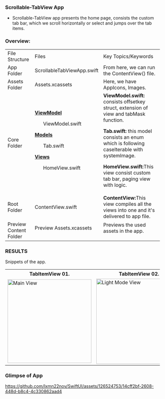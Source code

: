 ### Scrollable-TabView App
- Scrollable-TabView app presents the home page, consists the custom tab bar, which we scroll horizontally or select and jumps over the tab items.

### Overview:
<table>
  
  <tr>
    <td>File Structure</td>
    <td>Files</td>
    <td>Key Topics/Keywords</td>
  </tr>
  
  <tr>
    <td>App Folder</td>
    <td>ScrollableTabViewApp.swift</td>
    <td>From here, we can run the ContentView() file.</td>
  </tr>
  
  <tr>
    <td>Assets Folder</td>
    <td>Assets.xcassets</td>
    <td>Here, we have AppIcons, Images.</td>
  </tr>
  
  <tr>
    <td>Core Folder</td>
    <td> 
      <ins><b> ViewModel </b></ins>
      <dl><ul> ViewModel.swift </ul></dl>
      <ins><b> Models </b></ins>
      <dl>
        <dl><ul> Tab.swift </ul></dl>
      </dl>
      <ins><b> Views </b></ins>
      <dl>
        <dl><ul> HomeView.swift </ul></dl>
      </dl>
    </td>
  <td>
    <dl><b>ViewModel.swift:</b> consists offsetkey struct, extension of view and tabMask function.</dl>
    <dl><b>Tab.swift:</b> this model consists an enum which is following caseIterable with systemImage.</dl>
    <dl><b>HomeView.swift:</b>This view consist custom tab bar, paging view with logic.</dl>
  </td>
  </tr>
  
  <tr>
    <td>Root Folder</td>
    <td>ContentView.swift</td>
    <td><b>ContentView:</b>This view compiles all the views into one and it's delivered to app file.</td>
  </tr>
  
  <tr>
    <td>Preview Content Folder</td>
    <td>
      <dl>Preview Assets.xcassets</dl>
    </td>
    <td>
      <dl> Previews the used assets in the app.</dl>
    </td>
  </tr>
  
</table>


### RESULTS
Snippets of the app.

<table>
  <tr>
    <th>TabItemView 01.</th>
    <th>TabItemView 02.</th>
    <th>TabItemView 03.</th>
  </tr>
  <tr>
<!--     <td><img src="screenshots/Screenshot_1582745092.png" width=270 height=480></td> -->
    <td><img width="273" alt="Main View" src="https://github.com/lxmn22nov/SwiftUI/assets/126524753/41ea2f6a-066a-49f8-98e8-61ac48147250"></td>
    <td><img width="278" alt="Light Mode View" src="https://github.com/lxmn22nov/SwiftUI/assets/126524753/aa36422e-440c-42e7-9dc3-171783a1a9b2"></td>
    <td><img width="278" alt="Dark Mode View" src="https://github.com/lxmn22nov/SwiftUI/assets/126524753/fd0273d5-1437-4c2b-b35e-923ff80d037d"></td>
  </tr>
 </table>

### Glimpse of App

https://github.com/lxmn22nov/SwiftUI/assets/126524753/14cff2bf-2608-448d-b8c4-4c330862aad4
